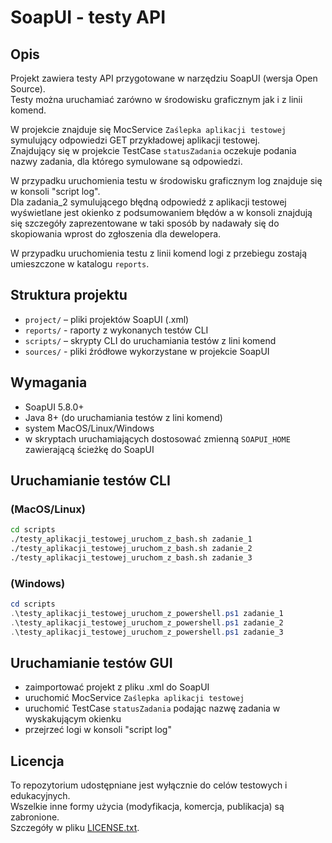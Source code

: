 # SoapUI - testy API

## Opis
Projekt zawiera testy API przygotowane w narzędziu SoapUI (wersja Open Source).  
Testy można uruchamiać zarówno w środowisku graficznym jak i z linii komend.

W projekcie znajduje się MocService `Zaślepka aplikacji testowej` symulujący odpowiedzi GET przykładowej aplikacji testowej.  
Znajdujący się w projekcie TestCase `statusZadania` oczekuje podania nazwy zadania, dla którego symulowane są odpowiedzi.

W przypadku uruchomienia testu w środowisku graficznym log znajduje się w konsoli "script log".  
Dla zadania_2 symulującego błędną odpowiedź z aplikacji testowej wyświetlane jest okienko z podsumowaniem błędów a w konsoli znajdują się szczegóły zaprezentowane w taki sposób by nadawały się do skopiowania wprost do zgłoszenia dla dewelopera.

W przypadku uruchomienia testu z linii komend logi z przebiegu zostają umieszczone w katalogu `reports`.

## Struktura projektu
- `project/` – pliki projektów SoapUI (.xml)
- `reports/` - raporty z wykonanych testów CLI
- `scripts/` – skrypty CLI do uruchamiania testów z lini komend
- `sources/` - pliki źródłowe wykorzystane w projekcie SoapUI

## Wymagania
- SoapUI 5.8.0+
- Java 8+ (do uruchamiania testów z lini komend)
- system MacOS/Linux/Windows
- w skryptach uruchamiających dostosować zmienną `SOAPUI_HOME` zawierającą ścieżkę do SoapUI

## Uruchamianie testów CLI
### (MacOS/Linux)
```bash
cd scripts
./testy_aplikacji_testowej_uruchom_z_bash.sh zadanie_1
./testy_aplikacji_testowej_uruchom_z_bash.sh zadanie_2
./testy_aplikacji_testowej_uruchom_z_bash.sh zadanie_3
```
### (Windows)
```powershell
cd scripts
.\testy_aplikacji_testowej_uruchom_z_powershell.ps1 zadanie_1
.\testy_aplikacji_testowej_uruchom_z_powershell.ps1 zadanie_2
.\testy_aplikacji_testowej_uruchom_z_powershell.ps1 zadanie_3
```

## Uruchamianie testów GUI
- zaimportować projekt z pliku .xml do SoapUI
- uruchomić MocService `Zaślepka aplikacji testowej`
- uruchomić TestCase `statusZadania` podając nazwę zadania w wyskakującym okienku
- przejrzeć logi w konsoli "script log"

## Licencja

To repozytorium udostępniane jest wyłącznie do celów testowych i edukacyjnych.  
Wszelkie inne formy użycia (modyfikacja, komercja, publikacja) są zabronione.  
Szczegóły w pliku [LICENSE.txt](./LICENSE.txt).